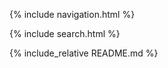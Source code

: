 <head>
    <link href="https://upload.wikimedia.org/wikipedia/en/9/9a/Trollface_non-free.png?type=image/png" rel="shortcut icon" type="image/x-icon">
</head>

{% include navigation.html %}

{% include search.html %}

{% include_relative README.md %}
